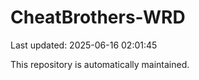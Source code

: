 # CheatBrothers-WRD

Last updated: 2025-06-16 02:01:45

This repository is automatically maintained.
